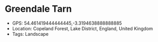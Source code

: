 # Greendale Tarn

- GPS: 54.461419444444445,-3.3194638888888885
- Location: Copeland Forest, Lake District, England, United Kingdom
- Tags: Landscape
